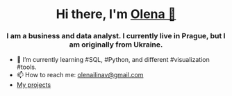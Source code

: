 <h1 align="center">Hi there, I'm <a href="https://www.linkedin.com/in/olena-ilina/" target="_blank">Olena 🌵</a> 
<h3 align="center">I am a business and data analyst. I currently live in Prague, but I am originally from Ukraine.</h3>

- 🌱 I’m currently learning #SQL, #Python, and different #visualization #tools.
- 📫 How to reach me: olenailinav@gmail.com
- <a href="https://olena-ilina.notion.site/Olena-Ilina-92cc34a0a35340b5a3f49b2880e9f074">My projects</a>
